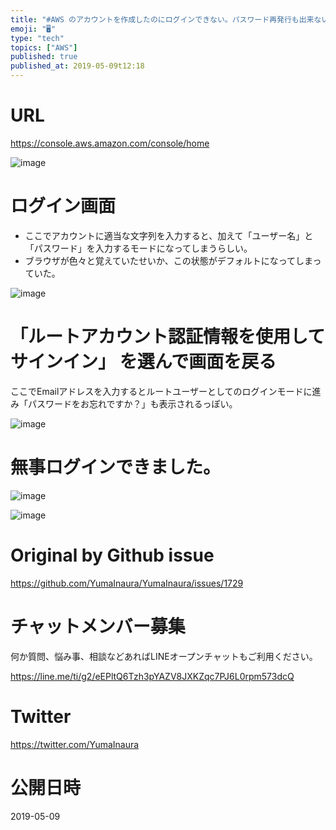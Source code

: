 ```yaml
---
title: "#AWS のアカウントを作成したのにログインできない。パスワード再発行も出来ない場合。"
emoji: "🖥"
type: "tech"
topics: ["AWS"]
published: true
published_at: 2019-05-09t12:18
---
```


# URL

https://console.aws.amazon.com/console/home

![image](https://user-images.githubusercontent.com/13635059/57420696-ab127680-7243-11e9-81ce-4ca394905173.png)

# ログイン画面

- ここでアカウントに適当な文字列を入力すると、加えて「ユーザー名」と「パスワード」を入力するモードになってしまうらしい。
- ブラウザが色々と覚えていたせいか、この状態がデフォルトになってしまっていた。

![image](https://user-images.githubusercontent.com/13635059/57420586-2a537a80-7243-11e9-9bcc-b1b3bf39b9c6.png)



# 「ルートアカウント認証情報を使用してサインイン」 を選んで画面を戻る

ここでEmailアドレスを入力するとルートユーザーとしてのログインモードに進み「パスワードをお忘れですか？」も表示されるっぽい。

![image](https://user-images.githubusercontent.com/13635059/57420614-46efb280-7243-11e9-90fd-b9c9b97b438f.png)

# 無事ログインできました。

![image](https://user-images.githubusercontent.com/13635059/57420713-c1b8cd80-7243-11e9-84f1-971f90dc5e9a.png)

![image](https://user-images.githubusercontent.com/13635059/57420714-c2e9fa80-7243-11e9-949b-b9a225577260.png)


# Original by Github issue

https://github.com/YumaInaura/YumaInaura/issues/1729








<!-- Update From Qiita API -->

# チャットメンバー募集


何か質問、悩み事、相談などあればLINEオープンチャットもご利用ください。

https://line.me/ti/g2/eEPltQ6Tzh3pYAZV8JXKZqc7PJ6L0rpm573dcQ





# Twitter


https://twitter.com/YumaInaura


<!-- Update From Qiita API -->



# 公開日時

2019-05-09

